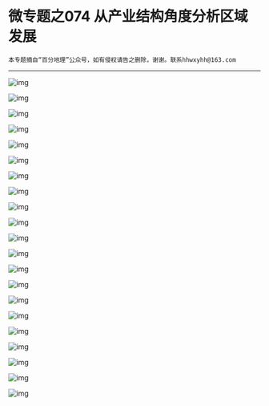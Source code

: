 # 微专题之074 从产业结构角度分析区域发展

```
本专题摘自“百分地理”公众号，如有侵权请告之删除，谢谢。联系hhwxyhh@163.com
```

------
   
   
![img](../images/微专题之063产业转移1.jpg)   
   
   
![img](../images/微专题之063产业转移2.jpg)   
   
   
![img](../images/微专题之063产业转移3.jpg)   
   
   
![img](../images/微专题之063产业转移4.jpg)   
   
   
![img](../images/微专题之063产业转移5.jpg)   
   
   
![img](../images/微专题之063产业转移6.jpg)   
   
   
![img](../images/微专题之063产业转移7.jpg)   
   
   
![img](../images/微专题之063产业转移8.jpg)   
   
   
![img](../images/微专题之063产业转移9.jpg)   
   
   
![img](../images/微专题之063产业转移10.jpg)   
   
   
![img](../images/微专题之063产业转移11.jpg)   
   
   
![img](../images/微专题之063产业转移12.jpg)   
   
   
![img](../images/微专题之063产业转移13.jpg)   
   
   
![img](../images/微专题之063产业转移14.jpg)   
   
   
![img](../images/微专题之063产业转移15.jpg)   
   
   
![img](../images/微专题之063产业转移16.jpg)   
   
   
![img](../images/微专题之063产业转移17.jpg)   
   
   
![img](../images/微专题之063产业转移18.jpg)   
   
   
![img](../images/微专题之063产业转移19.jpg)   
   
   
![img](../images/微专题之063产业转移20.jpg)   
   
   
![img](../images/微专题之063产业转移21.jpg)   
